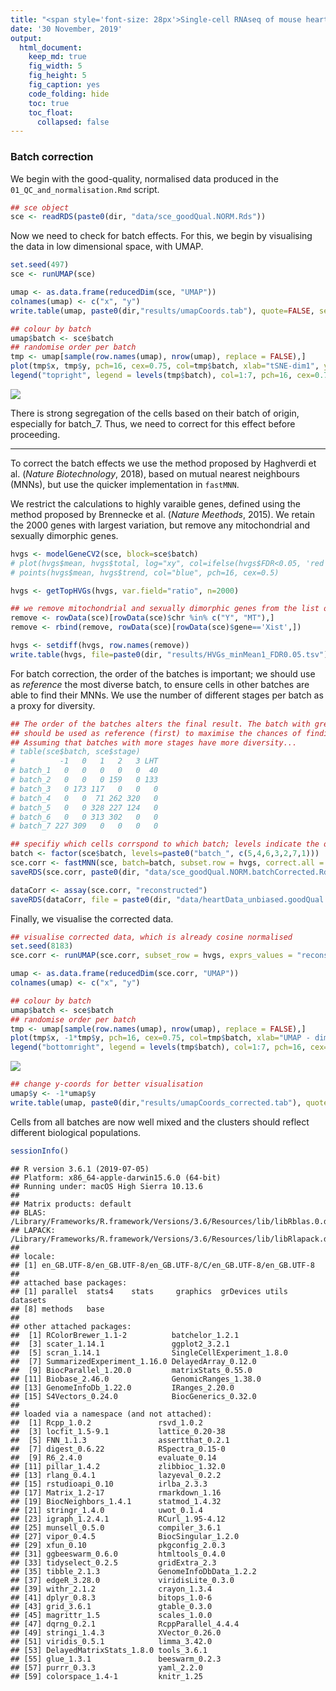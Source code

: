 ```yaml
---
title: "<span style='font-size: 28px'>Single-cell RNAseq of mouse heart development</style>"
date: '30 November, 2019'
output:
  html_document:
    keep_md: true
    fig_width: 5
    fig_height: 5
    fig_caption: yes
    code_folding: hide
    toc: true
    toc_float: 
      collapsed: false
---
```





### Batch correction

We begin with the good-quality, normalised data produced in the `01_QC_and_normalisation.Rmd` script.


```r
## sce object
sce <- readRDS(paste0(dir, "data/sce_goodQual.NORM.Rds"))
```

Now we need to check for batch effects. For this, we begin by visualising the data in low dimensional space, with UMAP.


```r
set.seed(497)
sce <- runUMAP(sce)

umap <- as.data.frame(reducedDim(sce, "UMAP"))
colnames(umap) <- c("x", "y")
write.table(umap, paste0(dir,"results/umapCoords.tab"), quote=FALSE, sep="\t")

## colour by batch
umap$batch <- sce$batch
## randomise order per batch
tmp <- umap[sample(row.names(umap), nrow(umap), replace = FALSE),]
plot(tmp$x, tmp$y, pch=16, cex=0.75, col=tmp$batch, xlab="tSNE-dim1", ylab="tSNE-dim2", bty="l")
legend("topright", legend = levels(tmp$batch), col=1:7, pch=16, cex=0.75)
```

![](02_batchCorrection_files/figure-html/umap-1.png)<!-- -->

There is strong segregation of the cells based on their batch of origin, especially for batch_7. Thus, we need to correct for this effect before proceeding.

----

To correct the batch effects we use the method proposed by Haghverdi et al. (*Nature Biotechnology*, 2018), based on mutual nearest neighbours (MNNs), but use the quicker implementation in `fastMNN`. 

We restrict the calculations to highly varaible genes, defined using the method proposed by Brennecke et al. (*Nature Meethods*, 2015). We retain the 2000 genes with largest variation, but remove any mitochondrial and sexually dimorphic genes.


```r
hvgs <- modelGeneCV2(sce, block=sce$batch)
# plot(hvgs$mean, hvgs$total, log="xy", col=ifelse(hvgs$FDR<0.05, 'red', 'black'))
# points(hvgs$mean, hvgs$trend, col="blue", pch=16, cex=0.5)

hvgs <- getTopHVGs(hvgs, var.field="ratio", n=2000)

## we remove mitochondrial and sexually dimorphic genes from the list of HVGs
remove <- rowData(sce)[rowData(sce)$chr %in% c("Y", "MT"),]
remove <- rbind(remove, rowData(sce)[rowData(sce)$gene=='Xist',])

hvgs <- setdiff(hvgs, row.names(remove))
write.table(hvgs, file=paste0(dir, "results/HVGs_minMean1_FDR0.05.tsv"), quote = FALSE, col.names = FALSE, row.names = FALSE)
```

For batch correction, the order of the batches is important; we should use as *reference* the most diverse batch, to ensure cells in other batches are able to find their MNNs. We use the number of different stages per batch as a proxy for diversity.


```r
## The order of the batches alters the final result. The batch with greatest diversity
## should be used as reference (first) to maximise the chances of finding MNNs. 
## Assuming that batches with more stages have more diversity...
# table(sce$batch, sce$stage)
#          -1   0   1   2   3 LHT
# batch_1   0   0   0   0   0  40
# batch_2   0   0   0 159   0 133
# batch_3   0 173 117   0   0   0
# batch_4   0   0  71 262 320   0
# batch_5   0   0 328 227 124   0
# batch_6   0   0 313 302   0   0
# batch_7 227 309   0   0   0   0

## specifiy which cells corrspond to which batch; levels indicate the order for merging
batch <- factor(sce$batch, levels=paste0("batch_", c(5,4,6,3,2,7,1)))
sce.corr <- fastMNN(sce, batch=batch, subset.row = hvgs, correct.all = TRUE)
saveRDS(sce.corr, paste0(dir, "data/sce_goodQual.NORM.batchCorrected.Rds"))

dataCorr <- assay(sce.corr, "reconstructed")
saveRDS(dataCorr, file = paste0(dir, "data/heartData_unbiased.goodQual.NORM.batchCorrected.Rds"))
```

Finally, we visualise the corrected data.


```r
## visualise corrected data, which is already cosine normalised
set.seed(8183)
sce.corr <- runUMAP(sce.corr, subset_row = hvgs, exprs_values = "reconstructed", n_neighbors=50, min_dist = 0.1)

umap <- as.data.frame(reducedDim(sce.corr, "UMAP"))
colnames(umap) <- c("x", "y")

## colour by batch
umap$batch <- sce$batch
## randomise order per batch
tmp <- umap[sample(row.names(umap), nrow(umap), replace = FALSE),]
plot(tmp$x, -1*tmp$y, pch=16, cex=0.75, col=tmp$batch, xlab="UMAP - dim1", ylab="UMAP - dim2", bty="l")
legend("bottomright", legend = levels(tmp$batch), col=1:7, pch=16, cex=0.75)
```

![](02_batchCorrection_files/figure-html/umap_corrected-1.png)<!-- -->

```r
## change y-coords for better visualisation
umap$y <- -1*umap$y
write.table(umap, paste0(dir,"results/umapCoords_corrected.tab"), quote=FALSE, sep="\t")
```

Cells from all batches are now well mixed and the clusters should reflect different biological populations.


```r
sessionInfo()
```

```
## R version 3.6.1 (2019-07-05)
## Platform: x86_64-apple-darwin15.6.0 (64-bit)
## Running under: macOS High Sierra 10.13.6
## 
## Matrix products: default
## BLAS:   /Library/Frameworks/R.framework/Versions/3.6/Resources/lib/libRblas.0.dylib
## LAPACK: /Library/Frameworks/R.framework/Versions/3.6/Resources/lib/libRlapack.dylib
## 
## locale:
## [1] en_GB.UTF-8/en_GB.UTF-8/en_GB.UTF-8/C/en_GB.UTF-8/en_GB.UTF-8
## 
## attached base packages:
## [1] parallel  stats4    stats     graphics  grDevices utils     datasets 
## [8] methods   base     
## 
## other attached packages:
##  [1] RColorBrewer_1.1-2          batchelor_1.2.1            
##  [3] scater_1.14.1               ggplot2_3.2.1              
##  [5] scran_1.14.1                SingleCellExperiment_1.8.0 
##  [7] SummarizedExperiment_1.16.0 DelayedArray_0.12.0        
##  [9] BiocParallel_1.20.0         matrixStats_0.55.0         
## [11] Biobase_2.46.0              GenomicRanges_1.38.0       
## [13] GenomeInfoDb_1.22.0         IRanges_2.20.0             
## [15] S4Vectors_0.24.0            BiocGenerics_0.32.0        
## 
## loaded via a namespace (and not attached):
##  [1] Rcpp_1.0.2               rsvd_1.0.2              
##  [3] locfit_1.5-9.1           lattice_0.20-38         
##  [5] FNN_1.1.3                assertthat_0.2.1        
##  [7] digest_0.6.22            RSpectra_0.15-0         
##  [9] R6_2.4.0                 evaluate_0.14           
## [11] pillar_1.4.2             zlibbioc_1.32.0         
## [13] rlang_0.4.1              lazyeval_0.2.2          
## [15] rstudioapi_0.10          irlba_2.3.3             
## [17] Matrix_1.2-17            rmarkdown_1.16          
## [19] BiocNeighbors_1.4.1      statmod_1.4.32          
## [21] stringr_1.4.0            uwot_0.1.4              
## [23] igraph_1.2.4.1           RCurl_1.95-4.12         
## [25] munsell_0.5.0            compiler_3.6.1          
## [27] vipor_0.4.5              BiocSingular_1.2.0      
## [29] xfun_0.10                pkgconfig_2.0.3         
## [31] ggbeeswarm_0.6.0         htmltools_0.4.0         
## [33] tidyselect_0.2.5         gridExtra_2.3           
## [35] tibble_2.1.3             GenomeInfoDbData_1.2.2  
## [37] edgeR_3.28.0             viridisLite_0.3.0       
## [39] withr_2.1.2              crayon_1.3.4            
## [41] dplyr_0.8.3              bitops_1.0-6            
## [43] grid_3.6.1               gtable_0.3.0            
## [45] magrittr_1.5             scales_1.0.0            
## [47] dqrng_0.2.1              RcppParallel_4.4.4      
## [49] stringi_1.4.3            XVector_0.26.0          
## [51] viridis_0.5.1            limma_3.42.0            
## [53] DelayedMatrixStats_1.8.0 tools_3.6.1             
## [55] glue_1.3.1               beeswarm_0.2.3          
## [57] purrr_0.3.3              yaml_2.2.0              
## [59] colorspace_1.4-1         knitr_1.25
```
